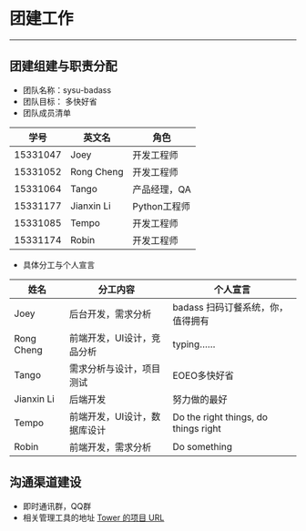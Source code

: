 # 团建工作

----------

## 团建组建与职责分配
- 团队名称：sysu-badass
- 团队目标： 多快好省
- 团队成员清单


学号  | 英文名 | 角色
| - | - | -
15331047|	Joey|	开发工程师
15331052|	Rong Cheng|	开发工程师
15331064|	Tango|	产品经理，QA
15331177|	Jianxin Li|	Python工程师
15331085|	Tempo|	开发工程师
15331174|	Robin|	开发工程师


- 具体分工与个人宣言


姓名|分工内容|个人宣言
-|-|-
Joey|	后台开发，需求分析|	badass 扫码订餐系统，你，值得拥有
Rong Cheng|	前端开发，UI设计，竞品分析|	 typing……
Tango|	需求分析与设计，项目测试|	EOEO多快好省
Jianxin Li|	后端开发|	努力做的最好
Tempo| 前端开发，UI设计，数据库设计| Do the right things, do things right
Robin|	前端开发，需求分析|	Do something

## 沟通渠道建设
- 即时通讯群，QQ群
- 相关管理工具的地址  [Tower 的项目 URL](https://tower.im/projects/88cb4937f4854570b2834408d5e76a51/)
